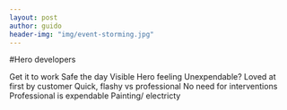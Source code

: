 ```yaml
---
layout: post
author: guido
header-img: "img/event-storming.jpg"
---
```

#Hero developers

Get it to work
Safe the day
Visible
Hero feeling
Unexpendable?
Loved at first by customer
Quick, flashy vs professional
No need for interventions
Professional is expendable
Painting/ electricty
